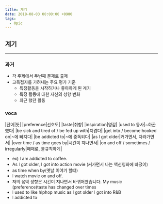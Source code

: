 ```yaml
---
title: 계기
date: 2018-08-03 00:00:00 +0900
tags:
  - Opic
---
```



## 계기
---

### 과거

- 각 주제에서 두번째 문제로 출제
- 고득접자를 가려내는 주요 평가 기준
  - 특정활동을 시작하거나 좋아하게 된 계기
  - 특정 활동에 대한 자신의 성향 변화
  - 최근 했던 활동

### voca

|단어|뜻|
|preference|선호도|
|taste|취향|
|inspiration|영감|
|used to 동사|~하곤 했다|
|be sick and tired of / be fed up with|지겹다|
|get into / become hooked on|~에 빠지다|
|be addicted to|~에 중독되다|
|as I got older|커가면서, 자라가면서|
|over time / as time goes by|시간이 지나면서|
|on and off / sometimes / irregularly|때때로, 불규칙하게|

- ex) I am addicted to coffee.
- As I got older, I got into action movie (커가면서 나는 액션영화에 빠졌어)
- as time when by(옛날 이야기 할떄)
- I watch movie on and off.
- 저의 음악 성향은 시간이 지나면서 바뀌어왔습니다. My music (preference)taste has changed over times
- I used to like hiphop music as I got older I got into R&B
- I addicted to   
